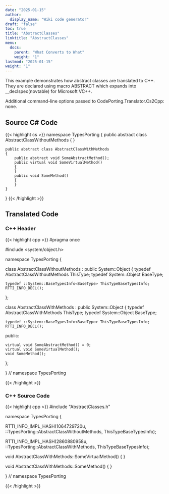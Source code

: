 ```yaml
---
date: "2025-01-15"
author:
  display_name: "Wiki code generator"
draft: "false"
toc: true
title: "AbstractClasses"
linktitle: "AbstractClasses"
menu:
  docs:
    parent: "What Converts to What"
    weight: "1"
lastmod: "2025-01-15"
weight: "1"
---
```


This example demonstrates how abstract classes are translated to C++. They are declared using macro ABSTRACT which expands into __declspec(novtable) for Microsoft VC++.

Additional command-line options passed to CodePorting.Translator.Cs2Cpp: none.

## Source C# Code ##

{{< highlight cs >}}
namespace TypesPorting
{
    public abstract class AbstractClassWithoutMethods
    {
    }

    public abstract class AbstractClassWithMethods
    {
        public abstract void SomeAbstractMethod();
        public virtual void SomeVirtualMethod()
        {
        }
        public void SomeMethod()
        {
        }
    }
}
{{< /highlight >}}

## Translated Code ##

### C++ Header ###

{{< highlight cpp >}}
#pragma once

#include <system/object.h>

namespace TypesPorting {

class AbstractClassWithoutMethods : public System::Object
{
    typedef AbstractClassWithoutMethods ThisType;
    typedef System::Object BaseType;
    
    typedef ::System::BaseTypesInfo<BaseType> ThisTypeBaseTypesInfo;
    RTTI_INFO_DECL();
    
};

class AbstractClassWithMethods : public System::Object
{
    typedef AbstractClassWithMethods ThisType;
    typedef System::Object BaseType;
    
    typedef ::System::BaseTypesInfo<BaseType> ThisTypeBaseTypesInfo;
    RTTI_INFO_DECL();
    
public:

    virtual void SomeAbstractMethod() = 0;
    virtual void SomeVirtualMethod();
    void SomeMethod();
    
};

} // namespace TypesPorting



{{< /highlight >}}

### C++ Source Code ###

{{< highlight cpp >}}
#include "AbstractClasses.h"

namespace TypesPorting {

RTTI_INFO_IMPL_HASH(1064729720u, ::TypesPorting::AbstractClassWithoutMethods, ThisTypeBaseTypesInfo);

RTTI_INFO_IMPL_HASH(2860880958u, ::TypesPorting::AbstractClassWithMethods, ThisTypeBaseTypesInfo);

void AbstractClassWithMethods::SomeVirtualMethod()
{
}

void AbstractClassWithMethods::SomeMethod()
{
}

} // namespace TypesPorting

{{< /highlight >}}
